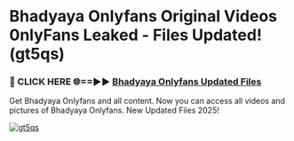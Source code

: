 # Bhadyaya Onlyfans Original Videos 0nlyFans Leaked - Files Updated! (gt5qs)

<h3>🔴 CLICK HERE 🌐==►► <a href="https://tinyurl.com/ehrbuxhb" rel="nofollow">Bhadyaya Onlyfans Updated Files</a></h3>

Get Bhadyaya Onlyfans and all content. Now you can access all videos and pictures of Bhadyaya Onlyfans. New Updated Files 2025!

[![gt5qs](https://i.imgur.com/lVYEuWS.gif)](https://tinyurl.com/ehrbuxhb)
